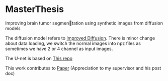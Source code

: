 # MasterThesis
Improving brain tumor segmentation using synthetic images
from diffusion models 

The diffusion model refers to [Improved Diffusion](https://github.com/openai/improved-diffusion). There is minor change about data loading, we switch the normal images into npz files as sometimes we have 2 or 4 channel as input images.

The U-net is based on [This repo](https://github.com/LeeJunHyun/Image_Segmentation)

This work contributes to [Paper](https://arxiv.org/abs/2305.07644) (Appreciation to my supervisor and his post doc)
